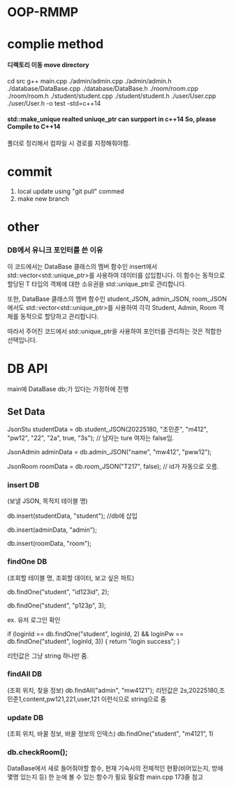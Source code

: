 # OOP-RMMP

# complie method
#### 디렉토리 이동 move directory
 cd src
 g++ main.cpp ./admin/admin.cpp ./admin/admin.h ./database/DataBase.cpp ./database/DataBase.h ./room/room.cpp ./room/room.h ./student/student.cpp ./student/student.h ./user/User.cpp ./user/User.h -o test -std=c++14
#### std::make_unique realted uniuqe_ptr can surpport in c++14 So, please Compile to C++14

  폴더로 정리해서 컴파일 시 경로를 지정해줘야함.

# commit
 1. local update using "git pull" commed
 2. make new branch <operaotr : report>

 
 # other
 
 ### DB에서 유니크 포인터를 쓴 이유
이 코드에서는 DataBase 클래스의 멤버 함수인 insert에서 std::vector<std::unique_ptr<T>>를 사용하여 데이터를 삽입합니다. 이 함수는 동적으로 할당된 T 타입의 객체에 대한 소유권을 std::unique_ptr로 관리합니다.

또한, DataBase 클래스의 멤버 함수인 student_JSON, admin_JSON, room_JSON에서도 std::vector<std::unique_ptr<T>>를 사용하여 각각 Student, Admin, Room 객체를 동적으로 할당하고 관리합니다.

따라서 주어진 코드에서 std::unique_ptr을 사용하여 포인터를 관리하는 것은 적합한 선택입니다.

# DB API

main에 DataBase db;가 있다는 가정하에 진행
## Set Data

  JsonStu studentData = db.student_JSON(20225180, "조민준", "m412", "pw12", "22", "2a", true, "3s"); // 남자는 ture 여자는 false임.

  JsonAdmin adminData = db.admin_JSON("name", "mw412", "pww12");

  JsonRoom roomData = db.room_JSON("T217", false); // id가 자동으로 오름.

### insert DB
  (보낼 JSON, 목적지 테이블 명)

  db.insert(studentData, "student"); //db에 삽입

  db.insert(adminData, "admin");

  db.insert(roomData, "room");

### findOne DB
  (조회할 테이블 명, 조회할 데이터, 보고 싶은 파트)

  db.findOne("student", "id123id", 2);

  db.findOne("student", "p123p", 3);


  ex. 유저 로그인 확인

  if (loginId == db.findOne("student", loginId, 2) &&  loginPw == db.findOne("student", loginId, 3))
  {
    return "login success";
  }

 리턴값은 그냥 string 하나만 줌.
### findAll DB
  (조회 위치, 찾을 정보)
  db.findAll("admin", "mw4121");
 리턴값은 2s,20225180,조민준1,content,pw121,221,user,121 이런식으로 string으로 줌
### update DB
 (조회 위치, 바꿀 정보, 바꿀 정보의 인덱스)
  db.findOne("student", "m4121", 1)

### db.checkRoom(); 
  DataBase에서 새로 들어줘야할 함수, 현재 기숙사의 전체적인 현황(비어있는지, 방에 몇명 있는지 등) 한 눈에 볼 수 있는 함수가 필요 필요함
  main.cpp 173줄 참고
